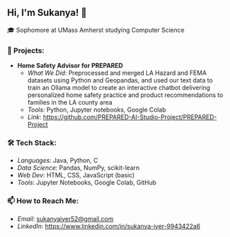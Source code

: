 ## Hi, I'm Sukanya! 👋
🎓 Sophomore at UMass Amherst studying Computer Science

### 🎯 Projects: 
- **Home Safety Advisor for PREPARED**
  - *What We Did*: Preprocessed and merged LA Hazard and FEMA datasets using Python and Geopandas, and used our text data to train an Ollama model to create an interactive chatbot delivering personalized home safety practice and product recommendations to families in the LA county area
  - *Tools*: Python, Jupyter notebooks, Google Colab
  - *Link*: https://github.com/PREPARED-AI-Studio-Project/PREPARED-Project

### 🛠 Tech Stack:
- *Languages*: Java, Python, C
- *Data Science*: Pandas, NumPy, scikit-learn
- *Web Dev*: HTML, CSS, JavaScript (basic)
- *Tools*: Jupyter Notebooks, Google Colab, GitHub

### 📫 How to Reach Me:
- *Email*: sukanyaiyer52@gmail.com
- *LinkedIn*: https://www.linkedin.com/in/sukanya-iyer-9943422a6
<!--
**sukanya-iyer/sukanya-iyer** is a ✨ _special_ ✨ repository because its `README.md` (this file) appears on your GitHub profile.

Here are some ideas to get you started:

- 🔭 I’m currently working on ...
- 🌱 I’m currently learning ...
- 👯 I’m looking to collaborate on ...
- 🤔 I’m looking for help with ...
- 💬 Ask me about ...
- 📫 How to reach me: ...
- 😄 Pronouns: ...
- ⚡ Fun fact: ...
-->
